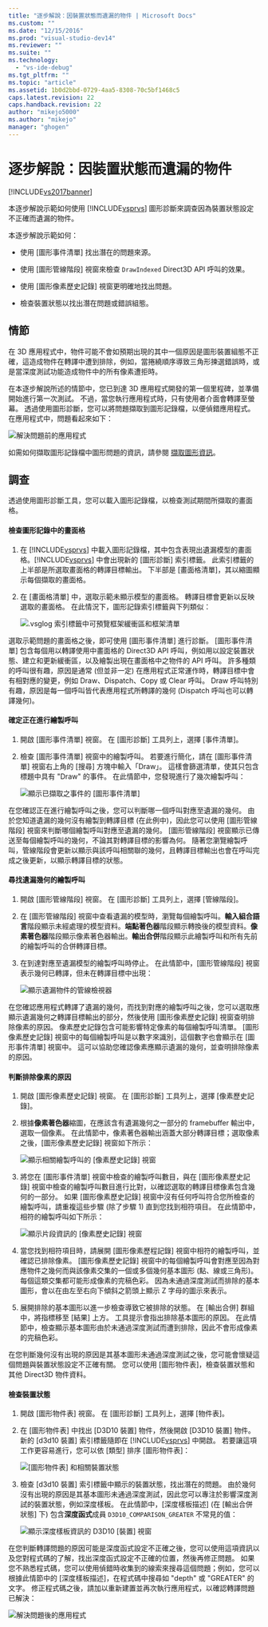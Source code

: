 ```yaml
---
title: "逐步解說：因裝置狀態而遺漏的物件 | Microsoft Docs"
ms.custom: ""
ms.date: "12/15/2016"
ms.prod: "visual-studio-dev14"
ms.reviewer: ""
ms.suite: ""
ms.technology: 
  - "vs-ide-debug"
ms.tgt_pltfrm: ""
ms.topic: "article"
ms.assetid: 1b0d2bbd-0729-4aa5-8308-70c5bf1468c5
caps.latest.revision: 22
caps.handback.revision: 22
author: "mikejo5000"
ms.author: "mikejo"
manager: "ghogen"
---
```

# 逐步解說：因裝置狀態而遺漏的物件
[!INCLUDE[vs2017banner](../code-quality/includes/vs2017banner.md)]

本逐步解說示範如何使用 [!INCLUDE[vsprvs](../code-quality/includes/vsprvs_md.md)] 圖形診斷來調查因為裝置狀態設定不正確而遺漏的物件。  
  
 本逐步解說示範如何：  
  
-   使用 \[圖形事件清單\] 找出潛在的問題來源。  
  
-   使用 \[圖形管線階段\] 視窗來檢查 `DrawIndexed` Direct3D API 呼叫的效果。  
  
-   使用 \[圖形像素歷史記錄\] 視窗更明確地找出問題。  
  
-   檢查裝置狀態以找出潛在問題或錯誤組態。  
  
## 情節  
 在 3D 應用程式中，物件可能不會如預期出現的其中一個原因是圖形裝置組態不正確，這造成物件在轉譯中遭到排除，例如，當捲繞順序導致三角形揀選錯誤時，或是當深度測試功能造成物件中的所有像素遭拒時。  
  
 在本逐步解說所述的情節中，您已到達 3D 應用程式開發的第一個里程碑，並準備開始進行第一次測試。 不過，當您執行應用程式時，只有使用者介面會轉譯至螢幕。 透過使用圖形診斷，您可以將問題擷取到圖形記錄檔，以便偵錯應用程式。 在應用程式中，問題看起來如下：  
  
 ![解決問題前的應用程式](../debugger/media/vsg_walkthru1_firstview.png "vsg\_walkthru1\_firstview")  
  
 如需如何擷取圖形記錄檔中圖形問題的資訊，請參閱 [擷取圖形資訊](../debugger/capturing-graphics-information.md)。  
  
## 調查  
 透過使用圖形診斷工具，您可以載入圖形記錄檔，以檢查測試期間所擷取的畫面格。  
  
#### 檢查圖形記錄中的畫面格  
  
1.  在 [!INCLUDE[vsprvs](../code-quality/includes/vsprvs_md.md)] 中載入圖形記錄檔，其中包含表現出遺漏模型的畫面格。[!INCLUDE[vsprvs](../code-quality/includes/vsprvs_md.md)] 中會出現新的 \[圖形診斷\] 索引標籤。 此索引標籤的上半部是所選取畫面格的轉譯目標輸出。 下半部是 \[畫面格清單\]，其以縮圖顯示每個擷取的畫面格。  
  
2.  在 \[畫面格清單\] 中，選取示範未顯示模型的畫面格。 轉譯目標會更新以反映選取的畫面格。 在此情況下，圖形記錄索引標籤與下列類似：  
  
     ![.vsglog 索引標籤中可預覽框架緩衝區和框架清單](~/debugger/graphics/media/vsg_walkthru1_experiment.png "vsg\_walkthru1\_experiment")  
  
 選取示範問題的畫面格之後，即可使用 \[圖形事件清單\] 進行診斷。 \[圖形事件清單\] 包含每個用以轉譯使用中畫面格的 Direct3D API 呼叫，例如用以設定裝置狀態、建立和更新緩衝區，以及繪製出現在畫面格中之物件的 API 呼叫。 許多種類的呼叫很有趣，原因是通常 \(但並非一定\) 在應用程式正常運作時，轉譯目標中會有相對應的變更，例如 Draw、Dispatch、Copy 或 Clear 呼叫。 Draw 呼叫特別有趣，原因是每一個呼叫皆代表應用程式所轉譯的幾何 \(Dispatch 呼叫也可以轉譯幾何\)。  
  
#### 確定正在進行繪製呼叫  
  
1.  開啟 \[圖形事件清單\] 視窗。 在 \[圖形診斷\] 工具列上，選擇 \[事件清單\]。  
  
2.  檢查 \[圖形事件清單\] 視窗中的繪製呼叫。 若要進行簡化，請在 \[圖形事件清單\] 視窗右上角的 \[搜尋\] 方塊中輸入「Draw」。 這樣會篩選清單，使其只包含標題中具有 "Draw" 的事件。 在此情節中，您發現進行了幾次繪製呼叫：  
  
     ![顯示已擷取之事件的 &#91;圖形事件清單&#93;](../debugger/media/vsg_walkthru1_.png "vsg\_walkthru1\_")  
  
 在您確認正在進行繪製呼叫之後，您可以判斷哪一個呼叫對應至遺漏的幾何。 由於您知道遺漏的幾何沒有繪製到轉譯目標 \(在此例中\)，因此您可以使用 \[圖形管線階段\] 視窗來判斷哪個繪製呼叫對應至遺漏的幾何。 \[圖形管線階段\] 視窗顯示已傳送至每個繪製呼叫的幾何，不論其對轉譯目標的影響為何。 隨著您瀏覽繪製呼叫，管線階段會更新以顯示與該呼叫相關聯的幾何，且轉譯目標輸出也會在呼叫完成之後更新，以顯示轉譯目標的狀態。  
  
#### 尋找遺漏幾何的繪製呼叫  
  
1.  開啟 \[圖形管線階段\] 視窗。 在 \[圖形診斷\] 工具列上，選擇 \[管線階段\]。  
  
2.  在 \[圖形管線階段\] 視窗中查看遺漏的模型時，瀏覽每個繪製呼叫。**輸入組合語言**階段顯示未經處理的模型資料。**端點著色器**階段顯示轉換後的模型資料。**像素著色器**階段顯示像素著色器輸出。**輸出合併**階段顯示此繪製呼叫和所有先前的繪製呼叫的合併轉譯目標。  
  
3.  在到達對應至遺漏模型的繪製呼叫時停止。 在此情節中，\[圖形管線階段\] 視窗表示幾何已轉譯，但未在轉譯目標中出現：  
  
     ![顯示遺漏物件的管線檢視器](../debugger/media/vsg_walkthru1_pipeline.png "vsg\_walkthru1\_pipeline")  
  
 在您確認應用程式轉譯了遺漏的幾何，而找到對應的繪製呼叫之後，您可以選取應顯示遺漏幾何之轉譯目標輸出的部分，然後使用 \[圖形像素歷史記錄\] 視窗查明排除像素的原因。 像素歷史記錄包含可能影響特定像素的每個繪製呼叫清單。 \[圖形像素歷史記錄\] 視窗中的每個繪製呼叫是以數字來識別，這個數字也會顯示在 \[圖形事件清單\] 視窗中。 這可以協助您確認像素應顯示遺漏的幾何，並查明排除像素的原因。  
  
#### 判斷排除像素的原因  
  
1.  開啟 \[圖形像素歷史記錄\] 視窗。 在 \[圖形診斷\] 工具列上，選擇 \[像素歷史記錄\]。  
  
2.  根據**像素著色器**縮圖，在應該含有遺漏幾何之一部分的 framebuffer 輸出中，選取一個像素。 在此情節中，像素著色器輸出涵蓋大部分轉譯目標；選取像素之後，\[圖形像素歷史記錄\] 視窗如下所示：  
  
     ![顯示相關繪製呼叫的 &#91;像素歷史記錄&#93; 視窗](../debugger/media/vsg_walkthru1_hist1.png "vsg\_walkthru1\_hist1")  
  
3.  將您在 \[圖形事件清單\] 視窗中檢查的繪製呼叫數目，與在 \[圖形像素歷史記錄\] 視窗中檢查的繪製呼叫數目進行比對，以確認選取的轉譯目標像素包含幾何的一部分。 如果 \[圖形像素歷史記錄\] 視窗中沒有任何呼叫符合您所檢查的繪製呼叫，請重複這些步驟 \(除了步驟 1\) 直到您找到相符項目。 在此情節中，相符的繪製呼叫如下所示：  
  
     ![顯示片段資訊的 &#91;像素歷史記錄&#93; 視窗](../debugger/media/vsg_walkthru1_hist2.png "vsg\_walkthru1\_hist2")  
  
4.  當您找到相符項目時，請展開 \[圖形像素歷程記錄\] 視窗中相符的繪製呼叫，並確認已排除像素。 \[圖形像素歷史記錄\] 視窗中的每個繪製呼叫會對應至因為對應物件之幾何而與該像素交集的一個或多個幾何基本圖形 \(點、線或三角形\)。 每個這類交集都可能形成像素的完稿色彩。 因為未通過深度測試而排除的基本圖形，會以在由左至右向下傾斜之箭頭上顯示 Z 字母的圖示來表示。  
  
5.  展開排除的基本圖形以進一步檢查導致它被排除的狀態。 在 \[輸出合併\] 群組中，將指標移至 \[結果\] 上方。 工具提示會指出排除基本圖形的原因。 在此情節中，檢查顯示基本圖形由於未通過深度測試而遭到排除，因此不會形成像素的完稿色彩。  
  
 在您判斷幾何沒有出現的原因是其基本圖形未通過深度測試之後，您可能會懷疑這個問題與裝置狀態設定不正確有關。 您可以使用 \[圖形物件表\]，檢查裝置狀態和其他 Direct3D 物件資料。  
  
#### 檢查裝置狀態  
  
1.  開啟 \[圖形物件表\] 視窗。 在 \[圖形診斷\] 工具列上，選擇 \[物件表\]。  
  
2.  在 \[圖形物件表\] 中找出 \[D3D10 裝置\] 物件，然後開啟 \[D3D10 裝置\] 物件。 新的 \[d3d10 裝置\] 索引標籤隨即在 [!INCLUDE[vsprvs](../code-quality/includes/vsprvs_md.md)] 中開啟。 若要讓這項工作更容易進行，您可以依 \[類型\] 排序 \[圖形物件表\]：  
  
     ![&#91;圖形物件表&#93; 和相關裝置狀態](../debugger/media/vsg_walkthru1_objtable.png "vsg\_walkthru1\_objtable")  
  
3.  檢查 \[d3d10 裝置\] 索引標籤中顯示的裝置狀態，找出潛在的問題。 由於幾何沒有出現的原因是其基本圖形未通過深度測試，因此您可以專注於影響深度測試的裝置狀態，例如深度樣板。 在此情節中，\[深度樣板描述\] \(在 \[輸出合併狀態\] 下\) 包含**深度函式**成員 `D3D10_COMPARISON_GREATER` 不常見的值：  
  
     ![顯示深度樣板資訊的 D3D10 &#91;裝置&#93; 視窗](../debugger/media/vsg_walkthru1_devicestate.png "vsg\_walkthru1\_devicestate")  
  
 在您判斷轉譯問題的原因可能是深度函式設定不正確之後，您可以使用這項資訊以及您對程式碼的了解，找出深度函式設定不正確的位置，然後再修正問題。 如果您不熟悉程式碼，您可以使用偵錯時收集到的線索來搜尋這個問題；例如，您可以根據此情節中的 \[深度樣板描述\]，在程式碼中搜尋如 "depth" 或 "GREATER" 的文字。 修正程式碼之後，請加以重新建置並再次執行應用程式，以確認轉譯問題已解決：  
  
 ![解決問題後的應用程式](~/debugger/graphics/media/vsg_walkthru1_finalview.png "vsg\_walkthru1\_finalview")